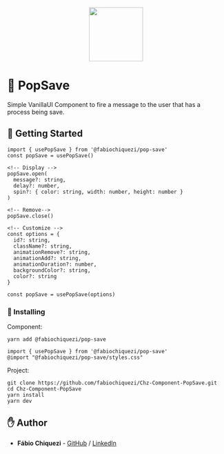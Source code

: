 <br />
<p align="center">
    <img src="https://www.chiquezi.com/_next/image?url=%2F_next%2Fstatic%2Fimage%2Fpublic%2Flogo%2Flogo.c442afade084ba1adfa95e1aecfc83d0.svg&w=384&q=75" width="125">
</p>

# 🤙 PopSave

Simple VanillaUI Component to fire a message to the user that has a process being save.

## 🚀 Getting Started

```
import { usePopSave } from '@fabiochiquezi/pop-save'
const popSave = usePopSave()

<!-- Display -->
popSave.open(
  message?: string,
  delay?: number,
  spin?: { color: string, width: number, height: number }
)

<!-- Remove-->
popSave.close()

<!-- Customize -->
const options = {
  id?: string,
  className?: string,
  animationRemove?: string,
  animationAdd?: string,
  animationDuration?: number,
  backgroundColor?: string,
  color?: string
}

const popSave = usePopSave(options)
```

### 📡 Installing

Component:

```
yarn add @fabiochiquezi/pop-save

import { usePopSave } from '@fabiochiquezi/pop-save'
@import "@fabiochiquezi/pop-save/styles.css"
```

Project:

```
git clone https://github.com/fabiochiquezi/Chz-Component-PopSave.git
cd Chz-Component-PopSave
yarn install
yarn dev
```

## ✋ Author

- **Fábio Chiquezi** - [GitHub](https://github.com/fabiochiquezi) / [LinkedIn](https://www.linkedin.com/in/fabiochiquezi/)

